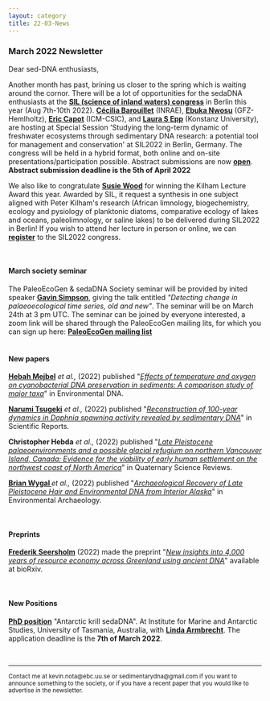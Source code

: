 ```yaml
---
layout: category
title: 22-03-News
---
```


<div class="section">
<h3 class="section-title underline">March 2022 Newsletter</h3>
</div>

<p>Dear sed-DNA enthusiasts,</p>

<div class="intro">
  <p> Another month has past, brining us closer to the spring which is waiting around the cornor. There will be a lot of opportunities for the sedaDNA enthusiasts at the <a href="https://www.sil2022.org" target="_blank"><b>SIL (science of inland waters) congress</b></a> in Berlin this year (Aug 7th-10th 2022). <a href="https://zofiaecaterinataranu.weebly.com" target="_blank"><b> Cécilia Barouillet</b></a> (INRAE),
  <a href="https://zofiaecaterinataranu.weebly.com" target="_blank"><b> Ebuka Nwosu</b></a> (GFZ-Hemlholtz),
  <a href="https://zofiaecaterinataranu.weebly.com" target="_blank"><b> Eric Capot</b></a> (ICM-CSIC), and
  <a href="https://zofiaecaterinataranu.weebly.com" target="_blank"><b> Laura S Epp</b></a> (Konstanz University), are hosting at Special Session 'Studying the long-term dynamic of freshwater ecosystems through sedimentary DNA research: a potential tool for management and conservation' at SIL2022 in Berlin, Germany. The congress will be held in a hybrid format, both online and on-site presentations/participation possible. Abstract submissions are now  <a href="https://www.sil2022.org/registration/abstract-submission/" target="_blank"><b>open</b></a>.<b> Abstract submission deadline is the 5th of April 2022</b></p>

<p>We also like to congratulate <a href="https://www.cawthron.org.nz/our-people/susie-wood/" target="_blank"><b> Susie Wood</b></a> for winning the Kilham Lecture Award this year. Awarded by SIL, it request a synthesis in one subject aligned with Peter Kilham's research (African limnology, biogechemistry, ecology and pysiology of planktonic diatoms, comparative ecology of lakes and oceans, paleolimnology, or saline lakes) to be delivered during SIL2022 in Berlin! If you wish to attend her lecture in person or online, we can <a href="https://www.sil2022.org/registration/registration-fees-onsite-and-online/" target="_blank"><b>register</b></a> to the SIL2022 congress.</p>

 <br>
<div class="intro">
<h4 class="section-title underline">March society seminar</h4><p>The PaleoEcoGen & sedaDNA Society seminar will be provided by inited speaker <a href="https://pure.au.dk/portal/en/persons/gavin-simpson(2ce741b1-0f30-4476-b024-aa566e0df996).html" target="_blank"><b>Gavin Simpson</b></a>, giving the talk entitled <i> "Detecting change in palaeoecological time series, old and new"</i>. The seminar will be on March 24th at 3 pm UTC. The seminar can be joined by everyone interested, a zoom link will be shared through the PaleoEcoGen mailing lits, for which you can sign up here:  <a href="https://listserv.unibe.ch/mailman/listinfo/paleoecogen.pages" target="_blank"><b>PaleoEcoGen mailing list</b></a>

<br>
<br>
<div class="intro">
<h4 class="section-title underline">New papers</h4>

<p><a href="https://www.researchgate.net/profile/Hebah-Mejbel" target="_blank"><b>Hebah Mejbel</b></a> <i>et al.,</i> (2022) published "<a href="https://doi.org/10.1002/edn3.289" target="_blank"><u><i>Effects of temperature and oxygen on cyanobacterial DNA preservation in sediments: A comparison study of major taxa</i></u></a>" in Environmental DNA.</p>

<p><a href="https://www.researchgate.net/profile/Narumi-Tsugeki" target="_blank"><b>Narumi Tsugeki</b></a> <i>et al.,</i> (2022) published "<a href="https://doi.org/10.1038/s41598-021-03899-0" target="_blank"><u><i>Reconstruction of 100-year dynamics in Daphnia spawning activity revealed by sedimentary DNA</i></u></a>" in Scientific Reports.</p>

<p><b>Christopher Hebda</b> <i>et al.,</i> (2022) published "<a href="https://doi.org/10.1016/j.quascirev.2022.107388" target="_blank"><u><i>Late Pleistocene palaeoenvironments and a possible glacial refugium on northern Vancouver Island, Canada: Evidence for the viability of early human settlement on the northwest coast of North America</i></u></a>" in Quaternary Science Reviews.</p>

<p><a href="https://www.researchgate.net/profile/Brian-Wygal" target="_blank"><b>Brian Wygal </b></a> <i>et al.,</i> (2022) published "<a href="https://doi.org/10.1080/14614103.2022.2031836" target="_blank"><u><i>Archaeological Recovery of Late Pleistocene Hair and Environmental DNA from Interior Alaska</i></u></a>" in Environmental Archaeology.</p>

<br>
<div class="intro">
<h4 class="section-title underline">Preprints</h4>

<p><a href="https://www.researchgate.net/profile/Frederik-Seersholm" target="_blank"><b>Frederik Seersholm</b></a> (2022) made the preprint "<a href="https://doi.org/10.1101/2022.02.23.480846" target="_blank"><u><i>New insights into 4,000 years of resource economy across Greenland using ancient DNA</i></u></a>" available at bioRxiv.</p>

<br>
<h4 class="section-title underline">New Positions</h4>

<p><a href="https://www.utas.edu.au/research/degrees/available-projects/accordion-projects/science-technology-and-engineering/area/institute-for-marine-and-antarctic-studies/antarctic-krill-sedadna/_nocache" target="_blank"><b>PhD position</b></a> "Antarctic krill sedaDNA". At Institute for Marine and Antarctic Studies, University of Tasmania, Australia, with <a href="https://www.utas.edu.au/profiles/staff/imas/linda-armbrecht" target="_blank"><b>Linda Armbrecht</b></a>. The application deadline is the <b>7th of March 2022</b>.</p>

<br>

<hr />
<p><small>Contact me at kevin.nota@ebc.uu.se or sedimentarydna@gmail.com if you want to announce something to the society, or if you have a recent paper that you would like to advertise in the newsletter.</small></p>
